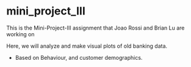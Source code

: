 # mini_project_III
This is the Mini-Project-III assignment that Joao Rossi and Brian Lu are working on

Here, we will analyze and make visual plots of old banking data.
  - Based on Behaviour, and customer demographics.

